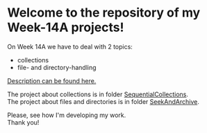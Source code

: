 # Welcome to the repository of my Week-14A projects!

On Week 14A we have to deal with 2 topics:
* collections
* file- and directory-handling

[Description can be found here.](Description.md)

The project about collections is in folder [SequentialCollections](SequentialCollections/).  
The project about files and directories is in folder [SeekAndArchive](SeekAndArchive/).

Please, see how I'm developing my work.  
Thank you!
